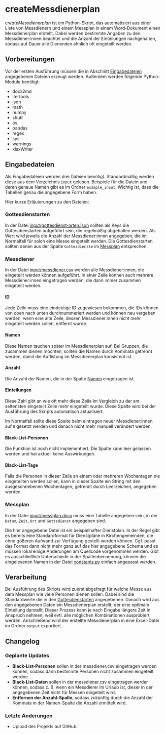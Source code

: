 # createMessdienerplan

_createMessdienerplan_ ist ein Python-Skript, das automatisiert aus einer Liste von Messdienern und einem Messplan in einem Word-Dokument einen Messdienerplan erstellt. Dabei werden bestimmte Angaben
zu den Messdiener:innen beachtet und die Anzahl der Einteilungen nachgehalten, sodass auf Dauer alle Dienenden ähnlich oft eingeteilt werden.

## Vorbereitungen

Vor der ersten Ausführung müssen die in Abschnitt [Eingabedateien](#Eingabedateien) angegebenen Dateien erzeugt werden. Außerdem werden folgende Python-Module benötigt:

- docx2md
- itertools
- json
- math
- numpy
- shutil
- os
- pandas
- regex
- sys
- warnings
- xlsxWriter

## Eingabedateien

Als Eingabedateien werden drei Dateien benötigt. Standardmäßig werden diese aus dem Verzeichnis `input` gelesen. Beispiele für die Datein und deren genaue Namen gibt es im Ordner `example_input`.
Wichtig ist, dass die Tabellen genau die angegebene Form haben.

Hier kurze Erläuterungen zu den Dateien:

### Gottesdienstarten

In der Datei [input/gottesdienst-arten.json](example_input/gottesdienst-arten.json) sollten als Keys die Gottesdienstarten aufgeführt sein, die regelmäßig abgehalten werden. Als Wert wird jeweils die
Anzahl der Messdiener:innen angegeben, die im Normalfall für solch eine Messe eingeteilt werden. Die Gottesdienstarten sollten denen aus der Spalte `Gottesdienste` im [Messplan](#Messpan) entsprechen.

### Messdiener

In der Datei [input/messdiener.csv](example_input/messdiener.csv) werden alle Messdiener:innen, die eingeteilt werden können aufgeführt. In einer Zeile können auch mehrere Messdiener:innen eingetragen
werden, die dann immer zusammen eingeteilt werden.

#### ID

Jede Zeile muss eine eindeutige ID zugewiesen bekommen, die IDs können von oben nach unten durchnummeriert werden und können neu vergeben werden, wenn eine alte Zeile, dessen Messdiener:innen nicht
mehr eingeteilt werden sollen, entfernt wurde.

#### Namen

Diese Namen tauchen später im Messdienerplan auf. Bei Gruppen, die zusammen dienen möchten, sollten die Namen durch Kommata getrennt werden, damit die Auflistung im Messdienerplan konsistent ist.

#### Anzahl

Die Anzahl der Namen, die in der Spalte [Namen](#Namen) eingetragen ist.

#### Einteilungen

Diese Zahl gibt an wie oft mehr diese Zeile im Vergleich zu der am seltensten eingeteilt Zeile mehr eingeteilt wurde. Diese Spalte wird bei der Ausführung des Skripts automatisch aktualisiert.

Im Normalfall sollte diese Spalte beim eintragen neuer Messdiener:innen auf `0` gesetzt werden und danach nicht mehr manuell verändert werden.

#### Black-List-Personen

Die Funktion ist noch nicht implementiert. Die Spalte kann leer gelassen werden und hat aktuell keine Auswirkungen.

#### Black-List-Tage

Falls die Personen in dieser Zeile an einem oder mehreren Wochentagen nie eingeteilten werden sollen, kann in dieser Spalte ein String mit den ausgeschriebenen Wochentagen, getrennt durch Leerzeichen,
angegeben werden.

### Messplan

In der Datei [input/messplan.docx](example_input/messplan.docx) muss eine Tabelle angegeben sein, in der `Datum`, `Zeit`, `Ort` und `Gottsdienst` angegeben sind.

Die hier angegebene Datei ist ein beispielhafter Dienstplan. In der Regel gibt es bereits eine Standardformat für Dienstpläne in Kirchengemeinden, die ohne gößeren Aufwand zur Verfügung gestellt
werden können. Ggf. passt das Format dann nicht mehr ganz auf das hier angegebene Schema und es müssen lokal einige Änderungen am Quellcode vorgenommen werden. Gibt es ausschließlich Unterschiede in
der Spaltenbennenung, können die eingelesenen Namen in der Datei [constants.py](constants.py) einfach angepasst werden.

## Verarbeitung

Bei Ausführung des Skripts wird zuerst abgefragt für welche Messe aus dem Messplan wie viele Personen dienen sollen. Dabei sind die Standardwerte die in den [Gottesdienstarten](#Gottensdiensarten)
angegebenen. Danach wird aus den angegebenen Daten ein Messdienerplan erstellt, der eine optimale Einteilung darstellt. Dieser Prozess kann je nach Eingabe längere Zeit in Anspruch nehmen, weil evtl.
alle möglichen Kombinationen ausprobiert werden. Anschließend wird der erstellte Messdienerplan in eine Excel-Datei im Ordner `output` exportiert.

## Changelog

### Geplante Updates

- **Black-List-Personen** sollen in der messdiener.csv eingetragen werden können, sodass dann bestimmte Personen nicht zusammen eingeteilt werdne.
- **Black-List-Daten** sollen in der messdiener.csv eingetragen werder können, sodass z. B. wenn ein Messdierer im Urlaub ist, dieser in der angegebenen Zeit nicht für Messen eingeteilt wird.
- **Entfernen der Anzahl-Spalte**, sodass zukünftig durch die Anzahl der Kommata in der Namen-Spalte die Anzahl ermittelt wird.

### Letzte Änderungen

- Upload des Projekts auf GitHub